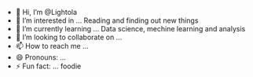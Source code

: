 - 👋 Hi, I’m @Lightola
- 👀 I’m interested in ... Reading and finding out new things
- 🌱 I’m currently learning ... Data science, mechine learning and analysis
- 💞️ I’m looking to collaborate on ...
- 📫 How to reach me ...
- 😄 Pronouns: ... 
- ⚡ Fun fact: ... foodie

<!---
Lightola/Lightola is a ✨ special ✨ repository because its `README.md` (this file) appears on your GitHub profile.
You can click the Preview link to take a look at your changes.
--->
